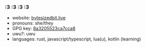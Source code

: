 ### :3 :3 :3 :3

- website: [bytesizedbit.live](https://bytesizedbit.live)
- pronouns: she/they
- GPG key: [8a3205523ca7cca8](https://keyserver.ubuntu.com/pks/lookup?search=0x8a3205523ca7cca8&fingerprint=on&op=index)
- uwu?: uwu
- languages: rust, javascript/typescript, lua(u), kotlin (learning)
